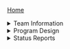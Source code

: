 [Home](https://github.com/ECU-CSCI-4230/SpiralBound/wiki)<br />

<!-- Information Section -->
<details>
  <summary> Team Information </summary>
  <ul>
    <li> <a href="https://github.com/ECU-CSCI-4230/SpiralBound/wiki/About">About SpiralBound</a>
    <li> <a href="https://github.com/ECU-CSCI-4230/SpiralBound/wiki/Charter">Team Charter</a>
  </ul>
</details>

<!-- Program Design -->
<details>
  <summary> Program Design </summary>
  <blockquote>
    <!-- PD > Requirements -->
    <details>
      <summary> Requirements </summary>
      <ul>
        <li> <a href="https://github.com/ECU-CSCI-4230/SpiralBound/wiki/High-Level-Requirements">High-level Requirements</a>
        <li> <a href="https://github.com/ECU-CSCI-4230/SpiralBound/wiki/Requirements:-Notebook">Notebook</a>
        <li> <a href="https://github.com/ECU-CSCI-4230/SpiralBound/wiki/Requirements:-Calendar">Calendar</a>
        <li> <a href="https://github.com/ECU-CSCI-4230/SpiralBound/wiki/Requirements:-Study-Tool">Flash Cards</a>
      </ul>
    </details>
    <!-- PD > Architecture -->
    <details>
      <summary> Architecture and Design </summary>
      <ul>
        <li> <a href="https://github.com/ECU-CSCI-4230/SpiralBound/wiki/Architecture:-High-Level">High-Level Architecture</a>
        <li> <a href="https://github.com/ECU-CSCI-4230/SpiralBound/wiki/Architecture:-Patterns">Architectural Patterns</a>
        <li> <a href="https://github.com/ECU-CSCI-4230/SpiralBound/wiki/Architecture:-Components">System Components</a>
        <li> <a href="https://github.com/ECU-CSCI-4230/SpiralBound/wiki/Design:-Classes">Class Diagram and Design</a>
        <li> <a href="https://github.com/ECU-CSCI-4230/SpiralBound/wiki/Design:-Complicated-Choices">Complex Choice</a> (wip)
      </ul>
    </details>
    <!-- PD > Implementation -->
    <details>
      <summary> Implementation </summary>
      <ul>
       <li> <a href="https://github.com/ECU-CSCI-4230/SpiralBound/wiki/Implementation:-Stack">Technology Stack, Onboarding</a>
       <li> <a href="https://github.com/ECU-CSCI-4230/SpiralBound/wiki/Implementation:-Code-Standards">Style, Error Checking</a>
       <li> <a href="https://github.com/ECU-CSCI-4230/SpiralBound/wiki/Implementation:-GitHub">GitHub Usage</a>
      </ul>
    </details>
    <!-- PD > Testing -->
    <details>
      <summary> Testing [WIP] </summary>
      <blockquote>
        <!-- PD > Testing > Test Executions -->
        <details>
          <summary> Testing Executions </summary>
          <ul>
            <li> <a href="https://github.com/ECU-CSCI-4230/SpiralBound/wiki/Testing-3-21:-Notebook">3/21: Notebook</a>
		      	<li> <a href="https://github.com/ECU-CSCI-4230/SpiralBound/wiki/Testing:-03-22:-Notebook">3/22: Notebook</a>
          </ul>
        </details>
        <ul>
          <li> WIP
        </ul>
      </blockquote>
    </details>
    <hr />
    <ul>
      <li> <a href="https://github.com/ECU-CSCI-4230/SpiralBound/wiki/Design:-Saving,-Loading">Saving and Loading</a>
    </ul>
  </blockquote>
</details>

<!-- Status Reports Section -->
<details>
  <!-- <summary> <a href="https://github.com/ECU-CSCI-4230/SpiralBound/wiki/Status-Reports">Status Reports</a> </summary> -->
  <summary> Status Reports </summary>
  <ul>
    <li> <a href="https://github.com/ECU-CSCI-4230/SpiralBound/wiki/Week-ending-Friday,-January-25">Week ending 01/25</a>
    <li> <a href="https://github.com/ECU-CSCI-4230/SpiralBound/wiki/Week-ending-Friday,-February-1">Week ending 02/01</a>
    <li> <a href="https://github.com/ECU-CSCI-4230/SpiralBound/wiki/Week-ending-Friday,-February-8">Week ending 02/08</a>
    <li> <a href="https://github.com/ECU-CSCI-4230/SpiralBound/wiki/Week-ending-Friday,-February-15">Week ending 02/15</a>
    <li> <a href="https://github.com/ECU-CSCI-4230/SpiralBound/wiki/Week-ending-Friday,-February-22">Week ending 02/22</a>
    <li> <a href="https://github.com/ECU-CSCI-4230/SpiralBound/wiki/Week-ending-Friday,-March-1">Week ending 03/01</a>
    <li> <a href="https://github.com/ECU-CSCI-4230/SpiralBound/wiki/Week-ending-Friday,-March-8">Week ending 03/08</a>
    <li> <a href="https://github.com/ECU-CSCI-4230/SpiralBound/wiki/Week-ending-Friday,-March-15">Week ending 03/15</a>
    <li> <a href="https://github.com/ECU-CSCI-4230/SpiralBound/wiki/Week-ending-Friday,-March-22">Week ending 03/22</a>
    <li> <a href="https://github.com/ECU-CSCI-4230/SpiralBound/wiki/Week-ending-Friday,-March-29">Week ending 03/29</a>
  </ul>
</details>